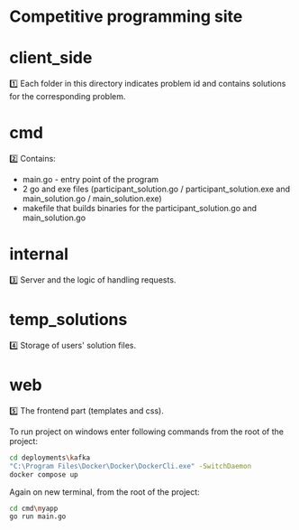 # Competitive programming site


# client_side
1️⃣ Each folder in this directory indicates problem id and contains solutions for the corresponding problem.

# cmd
2️⃣ Contains: 
 - main.go - entry point of the program
 - 2 go and exe files (participant_solution.go / participant_solution.exe and main_solution.go / main_solution.exe)
 - makefile that builds binaries for the participant_solution.go and main_solution.go

# internal
3️⃣ Server and the logic of handling requests.

# temp_solutions
4️⃣ Storage of users' solution files.

# web
5️⃣ The frontend part (templates and css). 

To run project on windows enter following commands from the root of the project:
```bash
cd deployments\kafka
"C:\Program Files\Docker\Docker\DockerCli.exe" -SwitchDaemon
docker compose up
```
Again on new terminal, from the root of the project:
```bash
cd cmd\myapp
go run main.go
```
